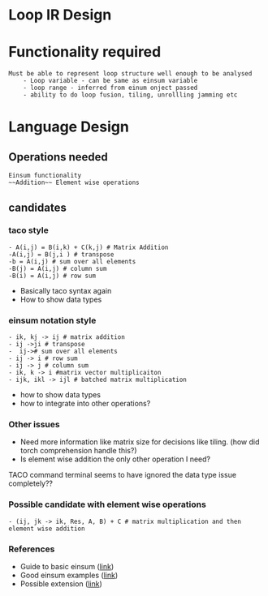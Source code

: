 # Loop IR Design

# Functionality required
    Must be able to represent loop structure well enough to be analysed
        - Loop variable - can be same as einsum variable
        - loop range - inferred from einum onject passed
        - ability to do loop fusion, tiling, unrollling jamming etc


# Language Design

## Operations needed

    Einsum functionality 
    ~~Addition~~ Element wise operations


## candidates
### taco style
    - A(i,j) = B(i,k) + C(k,j) # Matrix Addition
    -A(i,j) = B(j,i ) # transpose
    -b = A(i,j) # sum over all elements
    -B(j) = A(i,j) # column sum
    -B(i) = A(i,j) # row sum 

- Basically taco syntax again
- How to show data types

### einsum notation style
    - ik, kj -> ij # matrix addition
    - ij ->ji # transpose
    -  ij-># sum over all elements
    - ij -> i # row sum
    - ij -> j # column sum
    - ik, k -> i #matrix vector multiplicaiton
    - ijk, ikl -> ijl # batched matrix multiplication


- how to show data types
- how to integrate into other operations?

### Other issues
- Need more information like matrix size for decisions like tiling. (how did torch comprehension handle this?)
- Is element wise addition the only other operation I need?


TACO command terminal seems to have ignored the data type issue completely??

### Possible candidate with element wise operations

    - (ij, jk -> ik, Res, A, B) + C # matrix multiplication and then element wise addition


### References

- Guide to basic einsum \([link](https://ajcr.net/Basic-guide-to-einsum/)\)
- Good einsum examples  \([link](https://rockt.ai/2018/04/30/einsum)\)
- Possible extension \([link](https://github.com/arogozhnikov/einops)\)

